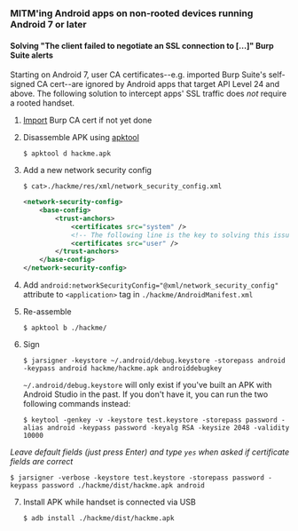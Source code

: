 ### MITM'ing Android apps on non-rooted devices running Android 7 or later
#### Solving "The client failed to negotiate an SSL connection to [...]" Burp Suite alerts

Starting on Android 7, user CA certificates--e.g. imported Burp Suite's self-signed CA cert--are ignored by Android apps that target API Level 24 and above. The following solution to intercept apps' SSL traffic does _not_ require a rooted handset.

1. [Import](https://support.portswigger.net/customer/portal/articles/1841102-installing-burp-s-ca-certificate-in-an-android-device) Burp CA cert if not yet done

2. Disassemble APK using [apktool](https://ibotpeaches.github.io/Apktool/)

   `$ apktool d hackme.apk`

3. Add a new network security config

   ```$ cat>./hackme/res/xml/network_security_config.xml```
   ```xml
   <network-security-config>
       <base-config>
           <trust-anchors>
               <certificates src="system" />
               <!-- The following line is the key to solving this issue! -->
               <certificates src="user" />
           </trust-anchors>
       </base-config>
   </network-security-config>
    ```

4. Add `android:networkSecurityConfig="@xml/network_security_config"` attribute to `<application>` tag in `./hackme/AndroidManifest.xml`

5. Re-assemble

   `$ apktool b ./hackme/`

6. Sign

   `$ jarsigner -keystore ~/.android/debug.keystore -storepass android -keypass android hackme/hackme.apk androiddebugkey`
   
   `~/.android/debug.keystore` will only exist if you've built an APK with Android Studio in the past. If you don't have it, you can run the two following commands instead:

   `$ keytool -genkey -v -keystore test.keystore -storepass password -alias android -keypass password -keyalg RSA -keysize 2048 -validity 10000`

_Leave default fields (just press Enter) and type `yes` when asked if certificate fields are correct_
 
   `$ jarsigner -verbose -keystore test.keystore -storepass password -keypass password ./hackme/dist/hackme.apk android`
      
7. Install APK while handset is connected via USB

   `$ adb install ./hackme/dist/hackme.apk`
